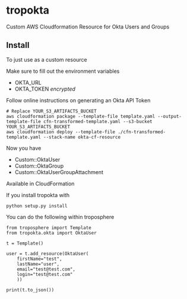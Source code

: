 # tropokta
Custom AWS Cloudformation Resource for Okta Users and Groups

Install
---
To just use as a custom resource

Make sure to fill out the environment variables
  * OKTA_URL
  * OKTA_TOKEN *encrypted*

Follow online instructions on generating an Okta API Token

```
# Replace YOUR_S3_ARTIFACTS_BUCKET
aws cloudformation package --template-file template.yaml --output-template-file cfn-transformed-template.yaml --s3-bucket YOUR_S3_ARTIFACTS_BUCKET
aws cloudformation deploy --template-file ./cfn-transformed-template.yaml --stack-name okta-cf-resource
```

Now you have
  * Custom::OktaUser
  * Custom::OktaGroup
  * Custom::OktaUserGroupAttachment

Available in CloudFormation

If you install tropokta with

```
python setup.py install
```

You can do the following within troposphere
```
from troposphere import Template
from tropokta.okta import OktaUser

t = Template()

user = t.add_resource(OktaUser(
    firstName="test",
    lastName="user",
    email="test@test.com",
    login="test@test.com"
    ))

print(t.to_json())
```


